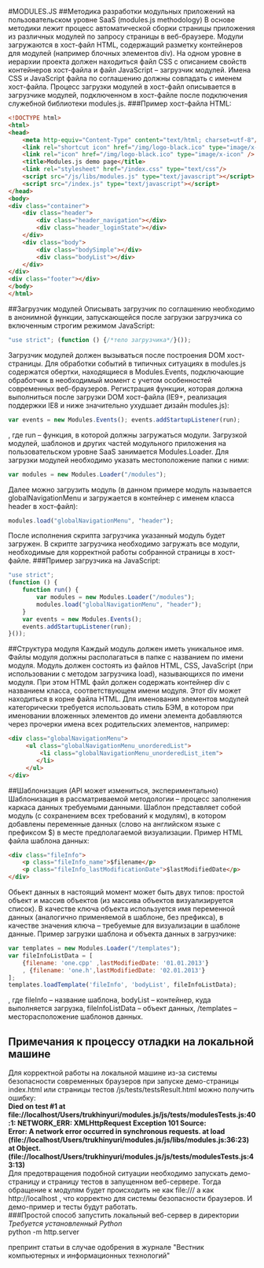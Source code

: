 #MODULES.JS
##Методика разработки модульных приложений на пользовательском уровне SaaS (modules.js methodology)
В основе методики лежит процесс автоматической сборки страницы приложения из различных модулей по запросу страницы
в веб-браузере. Модули загружаются в хост-файл HTML, содержащий разметку контейнеров для модулей
(например блочных элементов div). На одном уровне в иерархии проекта должен находиться файл CSS с описанием свойств
контейнеров хост-файла и файл
JavaScript – загрузчик модулей. Имена CSS и JavaScript файла по соглашению должны совпадать с именем хост-файла.
Процесс загрузки модулей в хост-файл описывается в загрузчике модулей, подключенном в хост-файле после подключения
служебной библиотеки modules.js.
###Пример хост-файла HTML:
```html
<!DOCTYPE html>
<html>
<head>
    <meta http-equiv="Content-Type" content="text/html; charset=utf-8"/>
    <link rel="shortcut icon" href="/img/logo-black.ico" type="image/x-icon" />
    <link rel="icon" href="/img/logo-black.ico" type="image/x-icon" />
    <title>Modules.js demo page</title>
    <link rel="stylesheet" href="/index.css" type="text/css"/>
    <script src="/js/libs/modules.js" type="text/javascript"></script>
    <script src="/index.js" type="text/javascript"></script>
</head>
<body>
<div class="container">
    <div class="header">
        <div class="header_navigation"></div>
        <div class="header_loginState"></div>
    </div>
    <div class="body">
        <div class="bodySimple"></div>
        <div class="bodyList"></div>
    </div>
</div>
<div class="footer"></div>
</body>
</html>
```
##Загрузчик модулей
Описывать загрузчик по соглашению необходимо в анонимной функции, запускающeйся после загрузки загрузчика со
включенным строгим режимом JavaScript:
```javascript
"use strict"; (function () {/*тело загрузчика*/}());
```
Загрузчик модулей должен вызываться после построения DOM хост-страницы. Для обработки событий в типичных ситуациях
в modules.js содержатся обертки, находящиеся в Modules.Events, подключающие обработчик в необходимый момент с
учетом особенностей современных веб-браузеров. Регистрация функции, которая должна выполниться после загрузки
DOM хост-файла (IE9+, реализация поддержки IE8 и ниже значительно ухудшает дизайн modules.js):
```javascript
var events = new Modules.Events(); events.addStartupListener(run);
```
, где run – функция, в которой должны загружаться модули.
Загрузкой модулей, шаблонов и других частей модульного приложения на пользовательском уровне SaaS занимается Modules.Loader. 
Для загрузки модулей необходимо указать местоположение папки с ними:
```javascript
var modules = new Modules.Loader("/modules");
```
Далее можно загрузить модуль (в данном примере модуль называется globalNavigationMenu и загружается в контейнер с именем класса header в хост-файл):
```javascript
modules.load("globalNavigationMenu", "header");
```
После исполнения скрипта загрузчика указанный модуль будет загружен.
В скрипте загрузчика необходимо загружать все модули, необходимые для корректной работы собранной страницы
в хост-файле.
###Пример загрузчика на JavaScript:
```javascript
"use strict";
(function () {
    function run() {
        var modules = new Modules.Loader("/modules");
        modules.load("globalNavigationMenu", "header");
    }
    var events = new Modules.Events();
    events.addStartupListener(run);
}());
```
##Структура модуля
Каждый модуль должен иметь уникальное имя. Файлы модуля должны располагаться в папке с названием по имени модуля.
Модуль должен состоять из файлов HTML, CSS, JavaScript (при использовании с методом загрузчика load),
называющихся по имени модуля. При этом HTML файл должен содержать контейнер div с названием класса,
соответствующем имени модуля. Этот div может находиться в корне файла  HTML.
Для именования элементов модулей категорически требуется использовать стиль БЭМ, в котором при именовании вложенных
элементов до имени элемента добавляются через прочерки имена всех родительских элементов, например:
```html
<div class="globalNavigationMenu">
     <ul class="globalNavigationMenu_unorderedList">
         <li class="globalNavigationMenu_unorderedList_item">
        </li>
     </ul>
</div>
```
##Шаблонизация (API может измениться, экспериментально)
Шаблонизация в рассматриваемой методологии – процесс заполнения каркаса данных требуемыми данными.
Шаблон представляет собой модуль (с сохранением всех требований к модулям), в котором добавлены переменные данных (слово на английском языке с префиксом $)
в месте предполагаемой визуализации.
Пример HTML файла шаблона данных:
```html
<div class="fileInfo">
    <p class="fileInfo_name">$filename</p>
    <p class="fileInfo_lastModificationDate">$lastModifiedDate</p>
</div>
```
Обьект данных в настоящий момент может быть двух типов: простой объект и массив объектов (из массива объектов
визуализируется список).
В качестве ключа объекта используется имя переменной данных (аналогично применяемой в шаблоне, без префикса),
в качестве значения ключа – требуемые для визуализации в шаблоне данные.
Пример загрузки шаблона и объекта данных в загрузчике:
```javascript
var templates = new Modules.Loader("/templates");
var fileInfoListData = [
    {filename: 'one.cpp' ,lastModifiedDate: '01.01.2013'}
    , {filename: 'one.h',lastModifiedDate: '02.01.2013'}
];
templates.loadTemplate('fileInfo', 'bodyList', fileInfoListData);

```
, где fileInfo – название шаблона, bodyList – контейнер, куда выполняется загрузка, fileInfoListData – объект данных, /templates – месторасположение шаблонов данных.
## Примечания к процессу отладки на локальной машине
Для корректной работы на локальной машине из-за системы безопасности современных браузеров при запуске демо-страницы index.html или страницы тестов /js/tests/testsResult.html можно получить ошибку:  
**Died on test #1     at file://localhost/Users/trukhinyuri/modules.js/js/tests/modulesTests.js:40:1: NETWORK_ERR: XMLHttpRequest Exception 101
Source: 	
Error: A network error occurred in synchronous requests.
    at load (file://localhost/Users/trukhinyuri/modules.js/js/libs/modules.js:36:23)
    at Object.<anonymous> (file://localhost/Users/trukhinyuri/modules.js/js/tests/modulesTests.js:43:13)**  
 Для предотвращения подобной ситуации необходимо запускать демо-страницу и страницу тестов в запущенном веб-сервере. Тогда обращение к модулям будет происходить не как file:/// а как http://localhost , что корректно для системы безопасности браузеров. И демо-пример и тесты будут работать.    
###Простой способ запустить локальный веб-сервер в директории
*Требуется установленный Python*  
python -m http.server

препринт статьи в случае одобрения в журнале "Вестник компьютерных и информационных технологий"